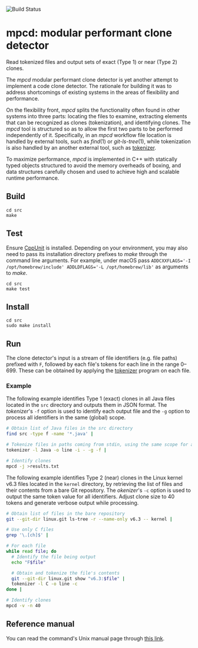 ![Build Status](https://img.shields.io/github/actions/workflow/status/dspinellis/mpcd/main.yml?branch=main)

# mpcd: modular performant clone detector

Read tokenized files and output sets of exact (Type 1) or near (Type 2) clones.

The _mpcd_ modular performant clone detector is yet another attempt to
implement a code clone detector.
The rationale for building it was to address shortcomings of existing systems
in the areas of flexibility and performance.

On the flexibility front, _mpcd_ splits the functionality often found
in other systems into three parts: locating the files to examine,
extracting elements that can be recognized as clones (tokenization), and
identifying clones.
The _mpcd_ tool is structured so as to allow the first two parts to be
performed independently of it.
Specifically, in an _mpcd_ workflow file location is handled by external
tools, such as _find_(1) or _git-ls-tree_(1),
while tokenization is also handled by an another external tool,
such as [tokenizer](https://github.com/dspinellis/tokenizer).

To maximize performance, _mpcd_ is implemented in C++ with
statically typed objects structured to avoid the memory overheads of boxing,
and
data structures carefully chosen and used to achieve high and scalable
runtime performance.


## Build

```
cd src
make
```

## Test
Ensure [CppUnit](https://en.wikipedia.org/wiki/CppUnit) is installed.
Depending on your environment, you may also need to pass its installation
directory prefixes to _make_ through the command line arguments.
For example, under macOS pass
`ADDCXXFLAGS='-I /opt/homebrew/include' ADDLDFLAGS='-L /opt/homebrew/lib'`
as arguments to _make_.

```
cd src
make test
```

## Install

```
cd src
sudo make install
```

## Run

The clone detector's input is a stream of file identifiers
(e.g. file paths) prefixed with `F`, followed by each file's
tokens for each line in the range 0–699.
These can be obtained by applying the
[tokenizer](https://github.com/dspinellis/tokenizer) program on each file.

### Example

The following example identifies Type 1 (exact) clones in all Java files
located in the `src` directory and outputs them in JSON format.
The _tokenizer_'s
`-f` option is used to identify each output file and
the `-g` option to process all identifiers in the same (global) scope.

```sh
# Obtain list of Java files in the src directory
find src -type f -name '*.java' |

# Tokenize files in paths coming from stdin, using the same scope for all ids
tokenizer -l Java -o line -i - -g -f |

# Identify clones
mpcd -j >results.txt
```

The following example identifies Type 2 (near) clones
in the Linux kernel v6.3 files located in the `kernel` directory,
by retrieving the list of files and their contents from a bare Git
repository.
The _okenizer_'s
`-c` option is used to output the same token value for all identifiers.
Adjust clone size to 40 tokens and generate verbose output while processing.

```sh
# Obtain list of files in the bare repository
git --git-dir linux.git ls-tree -r --name-only v6.3 -- kernel |

# Use only C files
grep '\.[ch]$' |

# For each file
while read file; do
  # Identify the file being output
  echo "F$file"

  # Obtain and tokenize the file's contents
  git --git-dir linux.git show "v6.3:$file" |
  tokenizer -l C -o line -c
done |

# Identify clones
mpcd -v -n 40
```

## Reference manual
You can read the command's Unix manual page through [this link](https://dspinellis.github.io/manview/?src=https%3A%2F%2Fraw.githubusercontent.com%2Fdspinellis%2Fmpcd%2Fmaster%2Fsrc%2Fmpcd.1&name=mpcd(1)&link=https%3A%2F%2Fgithub.com%2Fdspinellis%2mpcd).

